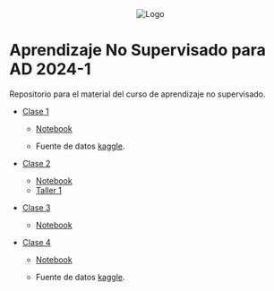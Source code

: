 
<div align="center">
<img src="https://drive.google.com/uc?id=1zhH8N310Inr1l9_TDwtbdUegQyiB8Yei" alt="Logo" >
</div>

# Aprendizaje No Supervisado para AD 2024-1

Repositorio para el material del curso de aprendizaje no supervisado.

- [Clase 1](/Clase01/)

    * [Notebook](/Clase01/Clase%201%20aprendizaje%20no%20supervisado.ipynb) 

    * Fuente de datos [kaggle](https://www.kaggle.com/datasets/imakash3011/customer-personality-analysis).

- [Clase 2](/Clase02/)

    * [Notebook](/Clase02/Clase%202%20aprendizaje%20no%20supervisado.ipynb) 
    * [Taller 1](/Clase02/Taller%201%20Aprendizaje%20no%20supervisado.ipynb)
- [Clase 3](/Clase03/)

    * [Notebook](/Clase03/Clase%203%20aprendizaje%20no%20supervisado.ipynb)

- [Clase 4](/Clase04/)

    * [Notebook](/Clase04/Clase%204%20aprendizaje%20no%20supervisado.ipynb)

    * Fuente de datos [kaggle](https://www.kaggle.com/datasets/imakash3011/customer-personality-analysis).